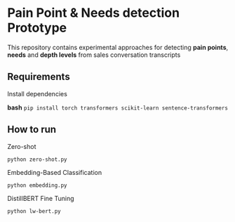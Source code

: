 # Pain Point & Needs detection Prototype

This repository contains experimental approaches for detecting **pain points**, **needs** and **depth levels** from sales conversation transcripts

## Requirements

Install dependencies

**bash**
`pip install torch transformers scikit-learn sentence-transformers`


## How to run

Zero-shot

`python zero-shot.py`

Embedding-Based Classification

`python embedding.py`

DistillBERT Fine Tuning

`python lw-bert.py`
